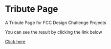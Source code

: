 # Tribute Page
A Tribute Page for FCC Design Challenge Projects

You can see the result by clicking the link below

<a href="https://codepen.io/not-xygen/full/ZEXaKdL">Click here</a>
